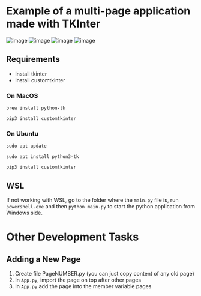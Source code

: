 # Example of a multi-page application made with TKInter
![image](https://github.com/HaiyiWong/predict-house-price-app/assets/71823759/8bc50621-f5ee-4cfc-be0b-5264630ac308)
![image](https://github.com/HaiyiWong/predict-house-price-app/assets/71823759/33713e78-1281-460a-8093-82b84c87aeeb)
![image](https://github.com/HaiyiWong/predict-house-price-app/assets/71823759/1ace94a0-a052-45bd-87fe-daa0bd9954c6)
![image](https://github.com/HaiyiWong/predict-house-price-app/assets/71823759/742e835d-72bb-44d5-aa4f-7df8eff13e98)



## Requirements

- Install tkinter
- Install customtkinter

### On MacOS

```brew install python-tk```

```pip3 install customtkinter```

### On Ubuntu

```sudo apt update```

```sudo apt install python3-tk```

```pip3 install customtkinter```

## WSL

If not working with WSL, go to the folder where the `main.py` file is, run `powershell.exe` and then `python main.py` to start the python application from Windows side.

# Other Development Tasks

## Adding a New Page

1. Create file PageNUMBER.py (you can just copy content of any old page)
2. In `App.py`, import the page on top after other pages
3. In `App.py` add the page into the member variable pages
